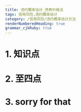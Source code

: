 ```yaml
---
title: 违约概率估计_债券价格法
tags: 信用风险,违约概率估计
category: /信用风险/违约概率估计方法
renderNumberedHeading: true
grammar_cjkRuby: true
---
```


# 1. 知识点
# 2. 至四点
# 3. sorry for that